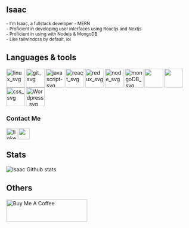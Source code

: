 ## Isaac
<div>
<small style="display:block;" > - I'm Isaac, a fullstack developer - MERN </small>
<small style="display:block;" > - Proficient in developing user interfaces using Reactjs and Nextjs </small>
<small style="display:block;" >- Proficient in using with Nodejs & MongoDB </small>
<small style="display:block;" >- Like tailwindcss by default, lol </small>

</div>

## Languages & tools

<img align="left" width="50px"  src="https://cdn.jsdelivr.net/gh/devicons/devicon/icons/linux/linux-original.svg" alt="linux_svg" />

<img  align="left" width="50px" src="https://cdn.jsdelivr.net/gh/devicons/devicon/icons/git/git-original.svg" alt="git_svg" />
          
<img align="left" width="50px"  src="https://cdn.jsdelivr.net/gh/devicons/devicon/icons/javascript/javascript-original.svg" alt="javascript-svg" />

<img  align="left" width="50px"  src="https://cdn.jsdelivr.net/gh/devicons/devicon/icons/react/react-original.svg" alt="react_svg" />

<img align="left" width="50px" src="https://cdn.jsdelivr.net/gh/devicons/devicon/icons/redux/redux-original.svg" alt="redux_svg" />
          

<img align="left" width="50px"  src="https://cdn.jsdelivr.net/gh/devicons/devicon/icons/nodejs/nodejs-original.svg" alt="node_svg" />

<img align="left" width="50px" src="https://cdn.jsdelivr.net/gh/devicons/devicon/icons/mongodb/mongodb-original.svg" alt="mongoDB_svg" />

<img align="left" width="50px" src="https://cdn.jsdelivr.net/gh/devicons/devicon/icons/sass/sass-original.svg" />
          
<img align="left" width="50px" src="https://cdn.jsdelivr.net/gh/devicons/devicon/icons/html5/html5-original.svg" />

 <img align="left" width="50px" src="https://cdn.jsdelivr.net/gh/devicons/devicon/icons/css3/css3-original.svg" alt="css_svg" />

<img width="50px" src="https://cdn.jsdelivr.net/gh/devicons/devicon/icons/wordpress/wordpress-original.svg" alt="Wordpress_svg" />
          

### Contact Me

[<img align="left" width="30px" src="https://cdn.jsdelivr.net/gh/devicons/devicon/icons/linkedin/linkedin-original.svg" alt="linkedin_svg" />](https://www.linkedin.com/in/katongole-isaac-7a22aa178 "linkedIn")

[<img width="30px" src="https://cdn.jsdelivr.net/gh/devicons/devicon/icons/twitter/twitter-original.svg" />](https://twitter.com/katongoleisaac_ "twitter")


## Stats
![Isaac Github stats](https://github-readme-stats.vercel.app/api?username=katongole-isaac&show_icons=true&theme=gruvbox)
          

## Others

<a href="https://www.buymeacoffee.com/codewithisaac" target="_blank"><img src="https://cdn.buymeacoffee.com/buttons/v2/default-yellow.png" alt="Buy Me A Coffee" style="height: 60px !important;width: 217px !important;" ></a>



          
